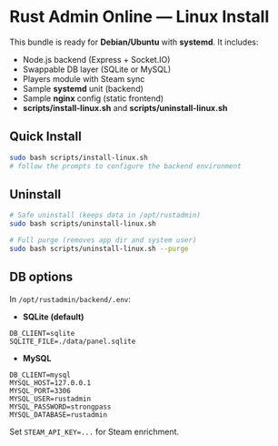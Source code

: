 # Rust Admin Online — Linux Install

This bundle is ready for **Debian/Ubuntu** with **systemd**. It includes:
- Node.js backend (Express + Socket.IO)
- Swappable DB layer (SQLite or MySQL)
- Players module with Steam sync
- Sample **systemd** unit (backend)
- Sample **nginx** config (static frontend)
- **scripts/install-linux.sh** and **scripts/uninstall-linux.sh**

## Quick Install
```bash
sudo bash scripts/install-linux.sh
# follow the prompts to configure the backend environment
```

## Uninstall
```bash
# Safe uninstall (keeps data in /opt/rustadmin)
sudo bash scripts/uninstall-linux.sh

# Full purge (removes app dir and system user)
sudo bash scripts/uninstall-linux.sh --purge
```

## DB options

In `/opt/rustadmin/backend/.env`:

- **SQLite (default)**
```
DB_CLIENT=sqlite
SQLITE_FILE=./data/panel.sqlite
```

- **MySQL**
```
DB_CLIENT=mysql
MYSQL_HOST=127.0.0.1
MYSQL_PORT=3306
MYSQL_USER=rustadmin
MYSQL_PASSWORD=strongpass
MYSQL_DATABASE=rustadmin
```

Set `STEAM_API_KEY=...` for Steam enrichment.
